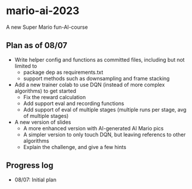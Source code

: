 # mario-ai-2023
A new Super Mario fun-AI-course

## Plan as of 08/07
- Write helper config and functions as committed files, including but not limited to
  - package dep as requirements.txt
  - support methods such as downsampling and frame stacking
- Add a new trainer colab to use DQN (instead of more complex algorithms) to get started
  - Fix the reward calculation
  - Add support eval and recording functions
  - Add support of eval of multiple stages (multiple runs per stage, avg of multiple stages)
- A new version of slides
  - A more enhanced version with AI-generated AI Mario pics
  - A simpler version to only touch DQN, but leaving referencs to other algorithms
  - Explain the challenge, and give a few hints

## Progress log
- 08/07: Initial plan
